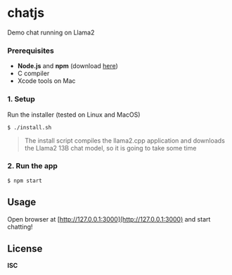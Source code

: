 # chatjs

Demo chat running on Llama2

### Prerequisites

-   **Node.js** and **npm** (download [here](https://nodejs.org/en/download))
-   C compiler
-   Xcode tools on Mac

### 1. Setup

Run the installer (tested on Linux and MacOS)

```
$ ./install.sh
```

> The install script compiles the llama2.cpp application and downloads the Llama2 13B chat model, so it is going to take some time

### 2. Run the app

```
$ npm start
```

## Usage

Open browser at [http://127.0.0.1:3000](http://127.0.0.1:3000) and start chatting!

## License

**ISC**
